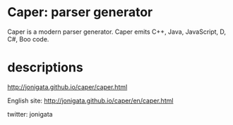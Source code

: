 # Caper: parser generator

Caper is a modern parser generator.
Caper emits C++, Java, JavaScript, D, C#, Boo code.

# descriptions

http://jonigata.github.io/caper/caper.html

English site:
http://jonigata.github.io/caper/en/caper.html

twitter: jonigata
